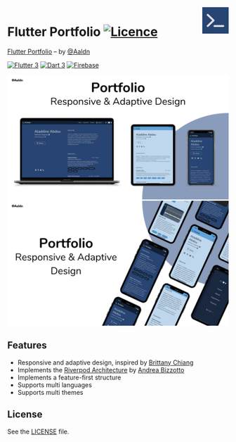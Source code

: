 <img src="assets/images/logo.png" align="right" width="60px"/>

Flutter Portfolio [![Licence](https://img.shields.io/badge/licence-MIT-a51931.svg?style=flat-square)](https://github.com/Aaldn/portfolio/blob/main/LICENSE.md)
==============

[Flutter Portfolio](https://aladdine.dev) – by [@Aaldn](https://github.com/Aaldn)

[![Flutter 3](https://img.shields.io/badge/Flutter-3.10-02539a.svg?style=flat-square&logo=flutter)](https://flutter.dev/)
[![Dart 3](https://img.shields.io/badge/Dart-3.0-2cb7f6.svg?style=flat-square&logo=dart)](https://dart.dev/)
[![Firebase](https://img.shields.io/badge/Firebase--ffcc30.svg?style=flat-square&logo=firebase)](https://firebase.google.com/)

<img src="assets/screenshots/mockups-1.png">
<img src="assets/screenshots/mockups-2.png">

## Features

- Responsive and adaptive design, inspired by [Brittany Chiang](https://brittanychiang.com)
- Implements the [Riverpod Architecture](https://codewithandrea.com/articles/flutter-app-architecture-riverpod-introduction/) by [Andrea Bizzotto](https://github.com/bizz84)
- Implements a feature-first structure
- Supports multi languages
- Supports multi themes

## License

See the [LICENSE](https://github.com/Aaldn/portfolio/blob/main/LICENSE.md) file.

